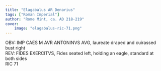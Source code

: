 ```yaml
---
title: "Elagabalus AR Denarius"
tags: ["Roman Imperial"]
author: "Rome Mint, ca. AD 218-219"
cover:
    image: "elagabalus-ric-71.png"
---
```


OBV: IMP CAES M AVR ANTONINVS AVG, laureate draped and cuirassed bust right  
REV: FIDES EXERCITVS, Fides seated left, holding an eagle, standard at both sides  
RIC 71